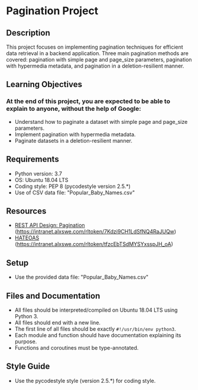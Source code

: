 # Pagination Project

## Description
This project focuses on implementing pagination techniques for efficient data retrieval in a backend application. Three main pagination methods are covered: pagination with simple page and page_size parameters, pagination with hypermedia metadata, and pagination in a deletion-resilient manner.

## Learning Objectives
### At the end of this project, you are expected to be able to explain to anyone, **without the help of Google**:
- Understand how to paginate a dataset with simple page and page_size parameters.
- Implement pagination with hypermedia metadata.
- Paginate datasets in a deletion-resilient manner.

## Requirements
- Python version: 3.7
- OS: Ubuntu 18.04 LTS
- Coding style: PEP 8 (pycodestyle version 2.5.*)
- Use of CSV data file: "Popular_Baby_Names.csv"


## Resources
- [REST API Design: Pagination](#) (https://intranet.alxswe.com/rltoken/7Kdzi9CH1LdSfNQ4RaJUQw)
- [HATEOAS](#) (https://intranet.alxswe.com/rltoken/tfzcEbTSdMYSYxsspJH_oA)

## Setup
- Use the provided data file: "Popular_Baby_Names.csv"

## Files and Documentation
- All files should be interpreted/compiled on Ubuntu 18.04 LTS using Python 3.
- All files should end with a new line.
- The first line of all files should be exactly `#!/usr/bin/env python3`.
- Each module and function should have documentation explaining its purpose.
- Functions and coroutines must be type-annotated.

## Style Guide
- Use the pycodestyle style (version 2.5.*) for coding style.
